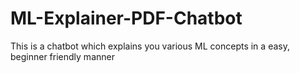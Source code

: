 # ML-Explainer-PDF-Chatbot
This is a chatbot which explains you various ML concepts in a easy, beginner friendly manner
